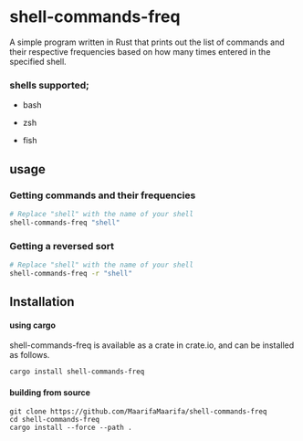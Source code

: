 # shell-commands-freq

A simple program written in Rust that prints out the list of commands and their respective frequencies based on how many times entered in the specified shell.

### shells supported;

- bash

- zsh

- fish

## usage

### **Getting commands and their frequencies**

```sh
# Replace "shell" with the name of your shell
shell-commands-freq "shell"
```

### **Getting a reversed sort**

```sh
# Replace "shell" with the name of your shell
shell-commands-freq -r "shell" 
```

## Installation

#### using cargo

shell-commands-freq is available as a crate in crate.io, and can be installed as follows.

```sh
cargo install shell-commands-freq
```

#### building from source



```shell
git clone https://github.com/MaarifaMaarifa/shell-commands-freq
cd shell-commands-freq
cargo install --force --path .
```
